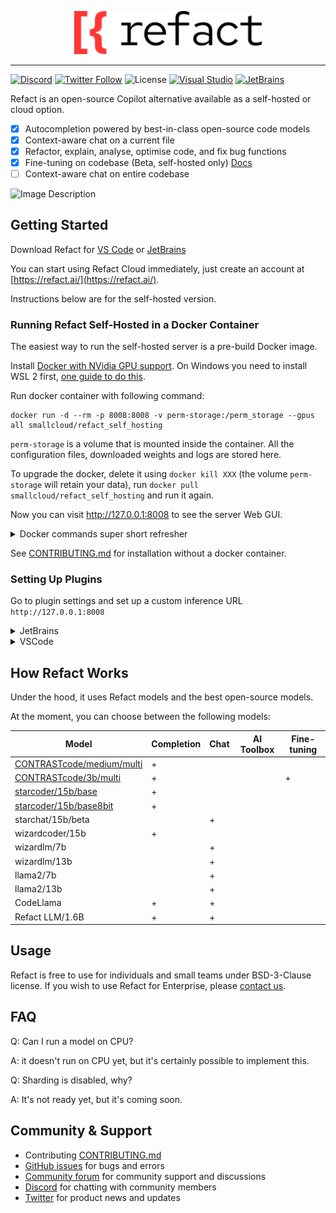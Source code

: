 <p align="center">
  <img width="300" alt="Refact" src="refact-logo.svg"/>
</p>

---

[![Discord](https://img.shields.io/discord/1037660742440194089?logo=discord&label=Discord&link=https%3A%2F%2Fsmallcloud.ai%2Fdiscord)](https://smallcloud.ai/discord)
[![Twitter Follow](https://img.shields.io/twitter/follow/refact_ai)](https://twitter.com/intent/follow?screen_name=refact_ai)
![License](https://img.shields.io/github/license/smallcloudai/refact?cacheSeconds=1000)
[![Visual Studio](https://img.shields.io/visual-studio-marketplace/d/smallcloud.codify?label=VS%20Code)](https://marketplace.visualstudio.com/items?itemName=smallcloud.codify)
[![JetBrains](https://img.shields.io/jetbrains/plugin/d/com.smallcloud.codify?label=JetBrains)](https://plugins.jetbrains.com/plugin/20647-codify)

Refact is an open-source Copilot alternative available as a self-hosted or cloud option.
- [x] Autocompletion powered by best-in-class open-source code models
- [x] Context-aware chat on a current file
- [x] Refactor, explain, analyse, optimise code, and fix bug functions
- [x] Fine-tuning on codebase (Beta, self-hosted only) [Docs](https://refact.ai/docs/fine-tuning/)
- [ ] Context-aware chat on entire codebase

![Image Description](./almost-all-features-05x-dark.jpeg)

## Getting Started

Download Refact for [VS Code](https://marketplace.visualstudio.com/items?itemName=smallcloud.codify) or [JetBrains](https://plugins.jetbrains.com/plugin/20647-refact-ai)

You can start using Refact Cloud immediately, just create an account at [https://refact.ai/](https://refact.ai/).

Instructions below are for the self-hosted version.


### Running Refact Self-Hosted in a Docker Container

The easiest way to run the self-hosted server is a pre-build Docker image.

Install [Docker with NVidia GPU support](https://docs.nvidia.com/datacenter/cloud-native/container-toolkit/install-guide.html#docker).
On Windows you need to install WSL 2 first, [one guide to do this](https://docs.docker.com/desktop/install/windows-install).


Run docker container with following command:
```commandline
docker run -d --rm -p 8008:8008 -v perm-storage:/perm_storage --gpus all smallcloud/refact_self_hosting
```

`perm-storage` is a volume that is mounted inside the container. All the configuration files,
downloaded weights and logs are stored here.

To upgrade the docker, delete it using `docker kill XXX` (the volume `perm-storage` will retain your
data), run `docker pull smallcloud/refact_self_hosting` and run it again.

Now you can visit http://127.0.0.1:8008 to see the server Web GUI.


<details><summary>Docker commands super short refresher</summary>
Add your yourself to docker group to run docker without sudo (works for Linux):

```commandline
sudo usermod -aG docker {your user}
```

List all containers:

```commandline
docker ps -a
```

Start and stop existing containers (stop doesn't remove them):

```commandline
docker start XXX
docker stop XXX
```

Shows messages from a container:
```commandline
docker logs -f XXX
```

Remove a container and all its data (except data inside a volume):
```commandline
docker rm XXX
```

Check out or delete a docker volume:
```commandline
docker volume inspect VVV
docker volume rm VVV
```
</details>

See [CONTRIBUTING.md](CONTRIBUTING.md) for installation without a docker container.



### Setting Up Plugins

Go to plugin settings and set up a custom inference URL `http://127.0.0.1:8008`

<details><summary>JetBrains</summary>
Settings > Tools > Refact.ai > Advanced > Inference URL
</details>
<details><summary>VSCode</summary>
Extensions > Refact.ai Assistant > Settings > Infurl
</details>


## How Refact Works

Under the hood, it uses Refact models and the best open-source models.

At the moment, you can choose between the following models:

| Model                                                                                | Completion | Chat      | AI Toolbox | Fine-tuning |
| ------------------------------------------------------------------------------------ | ---------- | --------- | ---------- | ----------|
| [CONTRASTcode/medium/multi](https://huggingface.co/smallcloudai/codify_medium_multi) |    +    |           |           |            |
| [CONTRASTcode/3b/multi](https://huggingface.co/smallcloudai/codify_3b_multi)         |    +    |           |           |        +    |
| [starcoder/15b/base](https://huggingface.co/smallcloudai/starcoder_15b_4bit)         |   +     |          |           |           |
| [starcoder/15b/base8bit](https://huggingface.co/smallcloudai/starcoder_15b_8bit)     |    +    |          |           |           |
| starchat/15b/beta                                                                     |        |         + |           |          |
| wizardcoder/15b                                                                       |     +   |          |           |           |
| wizardlm/7b |        |         + |           |         |
| wizardlm/13b  |        |         + |           |          |
| llama2/7b    |        |         + |          |         |
| llama2/13b   |        |         + |           |           |
| CodeLlama   |    +    |         + |           |           |
| Refact LLM/1.6B    |   +     |         + |           |           |


## Usage

Refact is free to use for individuals and small teams under BSD-3-Clause license. If you wish to use Refact for Enterprise, please [contact us](https://refact.ai/contact/).

## FAQ

Q: Can I run a model on CPU?

A: it doesn't run on CPU yet, but it's certainly possible to implement this.

Q: Sharding is disabled, why?

A: It's not ready yet, but it's coming soon.

## Community & Support

- Contributing [CONTRIBUTING.md](CONTRIBUTING.md)
- [GitHub issues](https://github.com/smallcloudai/refact/issues) for bugs and errors
- [Community forum](https://github.com/smallcloudai/refact/discussions) for community support and discussions
- [Discord](https://www.smallcloud.ai/discord) for chatting with community members
- [Twitter](https://twitter.com/refact_ai) for product news and updates

